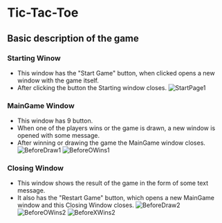 # Tic-Tac-Toe
## Basic description of the game
### Starting Winow
* This window has the "Start Game" button, when clicked opens a new window with the game itself.
* After clicking the button the Starting window closes.
![StartPage1](https://user-images.githubusercontent.com/78640731/194565594-2f5d06c8-6e5c-46e5-8809-81660637333c.JPG)
### MainGame Window
* This window has 9 button.
* When one of the players wins or the game is drawn, a new window is opened with some message.
* After winning or drawing the game the MainGame window closes.
![BeforeDraw1](https://user-images.githubusercontent.com/78640731/194565729-b32c92d9-4a2e-4427-8015-f77f328a0859.JPG)
![BeforeOWins1](https://user-images.githubusercontent.com/78640731/194565744-d563a0c0-1738-41ab-865a-bcb2be6070ce.JPG)
### Closing Window
* This window shows the result of the game in the form of some text message.
* It also has the "Restart Game" button, which opens a new MainGame window and this Closing Window closes.
![BeforeDraw2](https://user-images.githubusercontent.com/78640731/194566261-39d79264-7550-431c-942b-fa2b05c792db.JPG)
![BeforeOWins2](https://user-images.githubusercontent.com/78640731/194566285-28a4b849-ae19-4deb-b46f-d6127a5074f6.JPG)
![BeforeXWins2](https://user-images.githubusercontent.com/78640731/194566425-8c808f11-84d1-402e-a95b-aabac10ff059.JPG)
